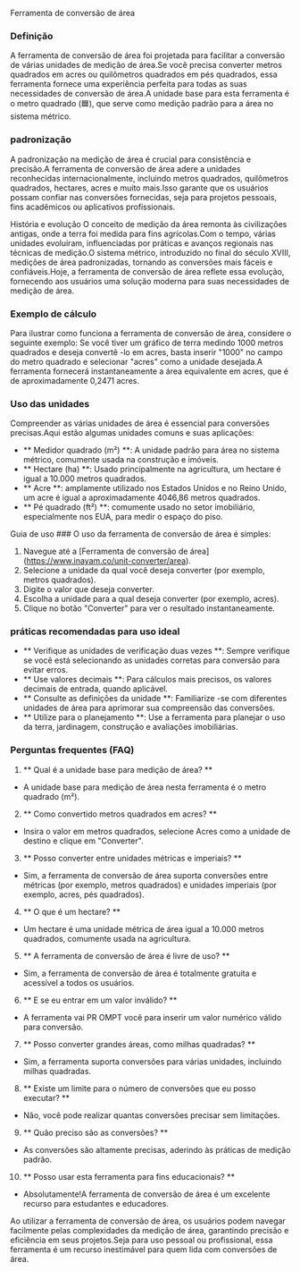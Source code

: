 Ferramenta de conversão de área

### Definição
A ferramenta de conversão de área foi projetada para facilitar a conversão de várias unidades de medição de área.Se você precisa converter metros quadrados em acres ou quilômetros quadrados em pés quadrados, essa ferramenta fornece uma experiência perfeita para todas as suas necessidades de conversão de área.A unidade base para esta ferramenta é o metro quadrado (🟦), que serve como medição padrão para a área no sistema métrico.

### padronização
A padronização na medição de área é crucial para consistência e precisão.A ferramenta de conversão de área adere a unidades reconhecidas internacionalmente, incluindo metros quadrados, quilômetros quadrados, hectares, acres e muito mais.Isso garante que os usuários possam confiar nas conversões fornecidas, seja para projetos pessoais, fins acadêmicos ou aplicativos profissionais.

História e evolução
O conceito de medição da área remonta às civilizações antigas, onde a terra foi medida para fins agrícolas.Com o tempo, várias unidades evoluíram, influenciadas por práticas e avanços regionais nas técnicas de medição.O sistema métrico, introduzido no final do século XVIII, medições de área padronizadas, tornando as conversões mais fáceis e confiáveis.Hoje, a ferramenta de conversão de área reflete essa evolução, fornecendo aos usuários uma solução moderna para suas necessidades de medição de área.

### Exemplo de cálculo
Para ilustrar como funciona a ferramenta de conversão de área, considere o seguinte exemplo:
Se você tiver um gráfico de terra medindo 1000 metros quadrados e deseja convertê -lo em acres, basta inserir "1000" no campo do metro quadrado e selecionar "acres" como a unidade desejada.A ferramenta fornecerá instantaneamente a área equivalente em acres, que é de aproximadamente 0,2471 acres.

### Uso das unidades
Compreender as várias unidades de área é essencial para conversões precisas.Aqui estão algumas unidades comuns e suas aplicações:
- ** Medidor quadrado (m²) **: A unidade padrão para área no sistema métrico, comumente usada na construção e imóveis.
- ** Hectare (ha) **: Usado principalmente na agricultura, um hectare é igual a 10.000 metros quadrados.
- ** Acre **: amplamente utilizado nos Estados Unidos e no Reino Unido, um acre é igual a aproximadamente 4046,86 metros quadrados.
- ** Pé quadrado (ft²) **: comumente usado no setor imobiliário, especialmente nos EUA, para medir o espaço do piso.

Guia de uso ###
O uso da ferramenta de conversão de área é simples:
1. Navegue até a [Ferramenta de conversão de área] (https://www.inayam.co/unit-converter/area).
2. Selecione a unidade da qual você deseja converter (por exemplo, metros quadrados).
3. Digite o valor que deseja converter.
4. Escolha a unidade para a qual deseja converter (por exemplo, acres).
5. Clique no botão "Converter" para ver o resultado instantaneamente.

### práticas recomendadas para uso ideal
- ** Verifique as unidades de verificação duas vezes **: Sempre verifique se você está selecionando as unidades corretas para conversão para evitar erros.
- ** Use valores decimais **: Para cálculos mais precisos, os valores decimais de entrada, quando aplicável.
- ** Consulte as definições da unidade **: Familiarize -se com diferentes unidades de área para aprimorar sua compreensão das conversões.
- ** Utilize para o planejamento **: Use a ferramenta para planejar o uso da terra, jardinagem, construção e avaliações imobiliárias.

### Perguntas frequentes (FAQ)

1. ** Qual é a unidade base para medição de área? **
- A unidade base para medição de área nesta ferramenta é o metro quadrado (m²).

2. ** Como convertido metros quadrados em acres? **
- Insira o valor em metros quadrados, selecione Acres como a unidade de destino e clique em "Converter".

3. ** Posso converter entre unidades métricas e imperiais? **
- Sim, a ferramenta de conversão de área suporta conversões entre métricas (por exemplo, metros quadrados) e unidades imperiais (por exemplo, acres, pés quadrados).

4. ** O que é um hectare? **
- Um hectare é uma unidade métrica de área igual a 10.000 metros quadrados, comumente usada na agricultura.

5. ** A ferramenta de conversão de área é livre de uso? **
- Sim, a ferramenta de conversão de área é totalmente gratuita e acessível a todos os usuários.

6. ** E se eu entrar em um valor inválido? **
- A ferramenta vai PR OMPT você para inserir um valor numérico válido para conversão.

7. ** Posso converter grandes áreas, como milhas quadradas? **
- Sim, a ferramenta suporta conversões para várias unidades, incluindo milhas quadradas.

8. ** Existe um limite para o número de conversões que eu posso executar? **
- Não, você pode realizar quantas conversões precisar sem limitações.

9. ** Quão preciso são as conversões? **
- As conversões são altamente precisas, aderindo às práticas de medição padrão.

10. ** Posso usar esta ferramenta para fins educacionais? **
- Absolutamente!A ferramenta de conversão de área é um excelente recurso para estudantes e educadores.

Ao utilizar a ferramenta de conversão de área, os usuários podem navegar facilmente pelas complexidades da medição de área, garantindo precisão e eficiência em seus projetos.Seja para uso pessoal ou profissional, essa ferramenta é um recurso inestimável para quem lida com conversões de área.